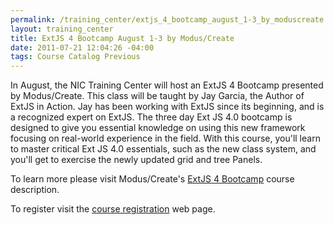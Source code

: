 ```yaml
--- 
permalink: /training_center/extjs_4_bootcamp_august_1-3_by_moduscreate.html
layout: training_center
title: ExtJS 4 Bootcamp August 1-3 by Modus/Create
date: 2011-07-21 12:04:26 -04:00
tags: Course Catalog Previous
---
```

In August, the NIC Training Center will host an ExtJS 4 Bootcamp presented by Modus/Create. This class will be taught by Jay Garcia, the Author of ExtJS in Action. Jay has been working with ExtJS since its beginning, and is a recognized expert on ExtJS. 
The three day Ext JS 4.0 bootcamp is designed to give you essential knowledge on using this new framework focusing on real-world experience in the field.  With this course, you'll learn to master critical Ext JS 4.0 essentials, such as the new class system, and you'll get to exercise the newly updated grid and tree Panels.

To learn more please visit Modus/Create's [ExtJS 4 Bootcamp](http://moduscreate.com/training/extjs-4-training) course description.

To register visit the [course registration](http://extjs4training.eventbrite.com/) web page.
